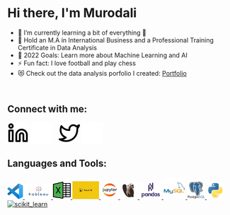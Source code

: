 # Hi there, I'm Murodali


- 👀 I’m currently learning a bit of everything 🤣
- 🌱 Hold an M.A in International Business and a Professional Training Certificate in Data Analysis
- 🥅 2022 Goals: Learn more about Machine Learning and AI
- ⚡ Fun fact: I love football and play chess
- 😻 Check out the data analysis porfolio I created: [Portfolio][portfolio]

<br>

## Connect with me:

[![website](./img/linkedin-light.svg)](https://www.linkedin.com/in/murodali-rasulov/#gh-light-mode-only)
[![website](./img/linkedin-dark.svg)](https://www.linkedin.com/in/murodali-rasulov/#gh-dark-mode-only)
&nbsp;&nbsp;
[![website](./img/twitter-light.svg)](https://twitter.com/MurodaliRasulov#gh-light-mode-only)
[![website](./img/twitter-dark.svg)](https://twitter.com/MurodaliRasulov#gh-dark-mode-only)


## Languages and Tools:

<p align="left"> <a href="https://code.visualstudio.com/" target="_blank"> <img src="./img/vscode.jpeg" alt="vscode" width="35" height="35"/> </a>
 <a href="https://www.tableau.com/" target="_blank"> <img src="./img/tableau.jpeg" alt="tableau" width="60" height="35"/> </a>
 <a href="https://www.microsoft.com/en-us/microsoft-365/excel" target="_blank"> <img src="./img/excel.jpeg" alt="excel" width="40" height="40"/> </a>
 <a href="https://powerbi.microsoft.com/en-us/" target="_blank"> <img src="./img/powerbi.jpeg" alt="powerbi" width="60" height="40"/> </a> 
 <a href="https://jupyter.org/" target="_blank"> <img src="./img/jupyter.jpeg" alt="jupyter" width="40" height="40"/> </a>
 <a href="https://dbeaver.io/" target="_blank"> <img src="./img/dbeaver.jpeg" alt="dbeaver" width="40" height="40"/> </a>
 <a href="https://pandas.pydata.org/" target="_blank"> <img src="./img/pandas.jpeg" alt="pandas" width="50" height="40"/> </a> 
 <a href="https://www.mysql.com/" target="_blank"> <img src="https://raw.githubusercontent.com/devicons/devicon/master/icons/mysql/mysql-original-wordmark.svg" alt="mysql" width="50" height="50"/> </a> 
 <a href="https://www.postgresql.org" target="_blank"> <img src="https://raw.githubusercontent.com/devicons/devicon/master/icons/postgresql/postgresql-original-wordmark.svg" alt="postgresql" width="40" height="40"/> </a> 
 <a href="https://www.python.org" target="_blank"> <img src="https://raw.githubusercontent.com/devicons/devicon/master/icons/python/python-original.svg" alt="python" width="40" height="40"/> </a> 
 <a href="https://scikit-learn.org/" target="_blank"> <img src="https://upload.wikimedia.org/wikipedia/commons/0/05/Scikit_learn_logo_small.svg" alt="scikit_learn" width="40" height="40"/> </a> 








[mysql]: https://www.mysql.com/
[github]: https://github.com/
[vscode]: https://code.visualstudio.com/
[portfolio]: https://rasulov94.github.io/Data-Analysis-Portfolio/
[twitter]: https://twitter.com/MurodaliRasulov
[linkedin]: https://www.linkedin.com/in/murodali-rasulov/
<!---
 is a ✨ special ✨ repository because its `README.md` (this file) appears on your GitHub profile.
You can click the Preview link to take a look at your changes.
--->
